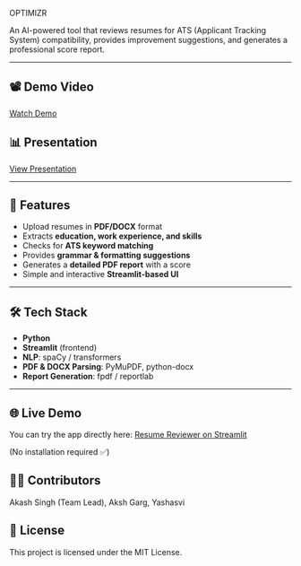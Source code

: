 OPTIMIZR

An AI-powered tool that reviews resumes for ATS (Applicant Tracking System) compatibility, provides improvement suggestions, and generates a professional score report.

---

## 📽️ Demo Video
[Watch Demo](<https://drive.google.com/file/d/1RtmG71CqEXetPqFTDbJpnGCIVR-Nq2Jv/view?usp=drivesdk>)

## 📊 Presentation
[View Presentation](<PASTE GOOGLE DRIVE PRESENTATION LINK HERE>)

---

## 🚀 Features
- Upload resumes in **PDF/DOCX** format
- Extracts **education, work experience, and skills**
- Checks for **ATS keyword matching**
- Provides **grammar & formatting suggestions**
- Generates a **detailed PDF report** with a score
- Simple and interactive **Streamlit-based UI**

---

## 🛠️ Tech Stack
- **Python**
- **Streamlit** (frontend)
- **NLP**: spaCy / transformers
- **PDF & DOCX Parsing**: PyMuPDF, python-docx
- **Report Generation**: fpdf / reportlab

---

## 🌐 Live Demo
You can try the app directly here: [Resume Reviewer on Streamlit](https://optimizer-ai.streamlit.app/)

(No installation required ✅)

## 👨‍💻 Contributors

Akash Singh (Team Lead),
Aksh Garg,
Yashasvi

## 📜 License

This project is licensed under the MIT License.




